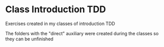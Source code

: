 # Class Introduction TDD

Exercises created in my classes of introduction TDD


The folders with the "direct" auxiliary were created during the classes so they can be unfinished

